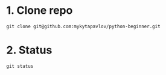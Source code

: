 # 1. Clone repo
```commandline
git clone git@github.com:mykytapavlov/python-beginner.git
```

# 2. Status
```commandline
git status
```
